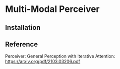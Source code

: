 # Multi-Modal Perceiver

## Installation

## Reference
Perceiver: General Perception with Iterative Attention: https://arxiv.org/pdf/2103.03206.pdf
